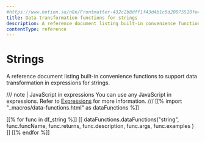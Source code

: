 ```yaml
---
#https://www.notion.so/n8n/Frontmatter-432c2b8dff1f43d4b1c8d20075510fe4
title: Data transformation functions for strings
description: A reference document listing built-in convenience functions to support data transformation in expressions for strings.
contentType: reference
---
```


# Strings

A reference document listing built-in convenience functions to support data transformation in expressions for strings.

/// note | JavaScript in expressions
You can use any JavaScript in expressions. Refer to [Expressions](/code/expressions.md) for more information.
///
[[% import "_macros/data-functions.html" as dataFunctions %]]

[[% for func in df_string %]]
[[ dataFunctions.dataFunctions("string", func.funcName, func.returns, func.description, func.args, func.examples ) ]]
[[% endfor %]]

